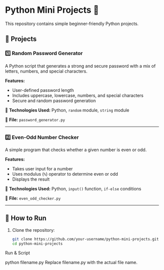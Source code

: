 # Python Mini Projects 🚀  

This repository contains simple beginner-friendly Python projects.  

## 📌 Projects  

### 1️⃣ Random Password Generator  
A Python script that generates a strong and secure password with a mix of letters, numbers, and special characters.  

**Features:**  
- User-defined password length  
- Includes uppercase, lowercase, numbers, and special characters  
- Secure and random password generation  

🔹 **Technologies Used:** Python, `random` module, `string` module  

📂 **File:** `password_generator.py`  

---

### 2️⃣ Even-Odd Number Checker  
A simple program that checks whether a given number is even or odd.  

**Features:**  
- Takes user input for a number  
- Uses modulus (`%`) operator to determine even or odd  
- Displays the result  

🔹 **Technologies Used:** Python, `input()` function, `if-else` conditions  

📂 **File:** `even_odd_checker.py`  

---

## 🚀 How to Run  
1. Clone the repository:  
   ```bash
   git clone https://github.com/your-username/python-mini-projects.git
   cd python-mini-projects
Run & Script

python filename.py
Replace filename.py with the actual file name.
